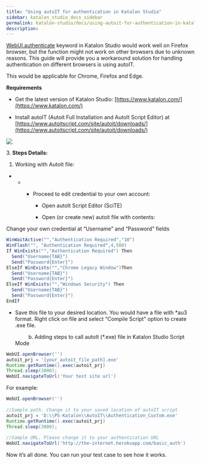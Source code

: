 ```yaml
---
title: "Using autoIT for authentication in Katalon Studio" 
sidebar: katalon_studio_docs_sidebar
permalink: katalon-studio/docs/using-autoit-for-authentication-in-katalon-studio.html 
description: 
---
```

[WebUI.authenticate](https://docs.katalon.com/display/KD/%5BWebUI%5D+Authenticate) keyword in Katalon Studio would work well on Firefox browser, but the function might not work on other browsers due to unknown reasons. This guide will provide you a workaround solution for handling authentication on different browsers is using autoIT.

This would be applicable for Chrome, Firefox and Edge.

**Requirements**

*   Get the latest version of Katalon Studio: [https://www.katalon.com/](https://www.katalon.com/)
    
*   Install autoIT (Autoit Full Installation and AutoIt Script Editor) at [https://www.autoitscript.com/site/autoit/downloads/](https://www.autoitscript.com/site/autoit/downloads/)
    

![](../../images/katalon-studio/docs/using-autoit-for-authentication-in-katalon-studio/wpMJM58XL4bJUF-zmJZPMKebEtKP5jEyWJJpawmha20-V2RugS)

3\. **Steps Details:**

1.  Working with AutoIt file:
    

*   *   *   Proceed to edit credential to your own account:
            
            *   Open autoIt Script Editor (SciTE)
                
            *   Open (or create new) autoit file with contents:
                

Change your own credential at “Username” and “Password” fields

```groovy
WinWaitActive("","Authentication Required","10")
WinFlash("", "Authentication Required",4,500)
If WinExists("","Authentication Required") Then
  Send("Username{TAB}")
  Send("Password{Enter}")
ElseIf WinExists("","Chrome Legacy Window")Then
  Send("Username{TAB}")
  Send("Password{Enter}")
ElseIf WinExists("","Windows Security") Then
  Send("Username{TAB}")
  Send("Password{Enter}")
EndIf
```

*   Save this file to your desired location. You would have a file with *au3 format. Right click on file and select “Compile Script” option to create .exe file.
    
             b. Adding steps to call autoIt (*.exe) file in Katalon Studio Script Mode
    

```groovy
WebUI.openBrowser('') 
autoit_prj = '[your_autoit_file_path].exe' 
Runtime.getRuntime().exec(autoit_prj) 
Thread.sleep(3000);
WebUI.navigateToUrl('Your test site url')
```

For example:

```groovy
WebUI.openBrowser('')
 
//Sample path. Change it to your saved location of autoIT script
autoit_prj = 'D:\\PS-Katalon\\AutoIT\\Authentication_Custom.exe'
Runtime.getRuntime().exec(autoit_prj)
Thread.sleep(3000);
 
//Sample URL. Please change it to your authentication URL
WebUI.navigateToUrl('http://the-internet.herokuapp.com/basic_auth')
```

  
Now it’s all done. You can run your test case to see how it works.